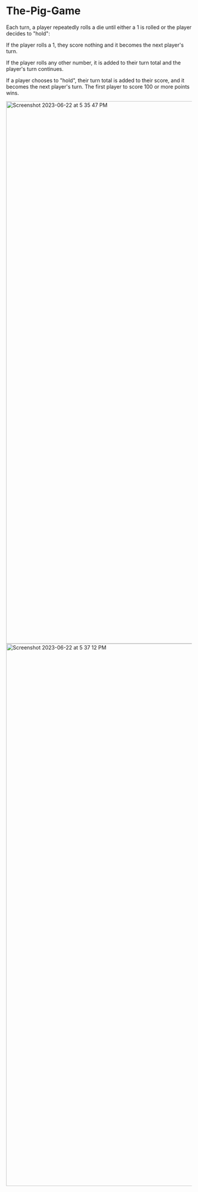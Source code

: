 # The-Pig-Game

Each turn, a player repeatedly rolls a die until either a 1 is rolled or the player decides to "hold":

If the player rolls a 1, they score nothing and it becomes the next player's turn.

If the player rolls any other number, it is added to their turn total and the player's turn continues.

If a player chooses to "hold", their turn total is added to their score, and it becomes the next player's turn.
The first player to score 100 or more points wins.

<img width="1470" alt="Screenshot 2023-06-22 at 5 35 47 PM" src="https://github.com/GurmanKD/The-Pig-Game/assets/109476637/da2be54d-6cb8-4ad9-8781-68b576df4e69">


<img width="1470" alt="Screenshot 2023-06-22 at 5 37 12 PM" src="https://github.com/GurmanKD/The-Pig-Game/assets/109476637/bc4f52c5-3097-4ca7-ab13-4919152e2edf">
